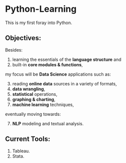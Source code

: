 # Python-Learning

This is my first foray into Python.  

## Objectives:

Besides:

1. learning the essentials of the **language structure** and
2. built-in **core modules & functions**, 

my focus will be **Data Science** applications such as:

3. reading **online data** sources in a variety of formats,
4. **data wrangling**,
4. **statistical** operations,
5. **graphing & charting**,
6. **machine learning** techniques, 

eventually moving towards:

7. **NLP** modeling and textual analysis.

## Current Tools:
1. Tableau.
2. Stata.
